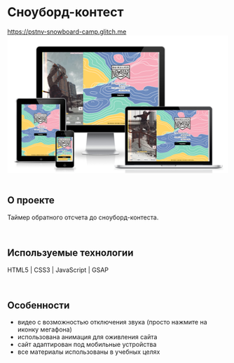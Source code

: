 <h1> Сноуборд-контест </h1>
<a href="https://pstnv-snowboard-camp.glitch.me/"> https://pstnv-snowboard-camp.glitch.me </a>

<div align="center">
  <img src="src/preview.png">
</div>
<br>

<h2> О проекте </h2>
<p> Таймер обратного отсчета до сноуборд-контеста. </p>
<br>

<h2> Используемые технологии </h2>
<p> HTML5 | CSS3 | JavaScript | GSAP</p>
<br>

<h2>Особенности</h2>
<ul>
  <li> видео с возможностью отключения звука (просто нажмите на иконку мегафона) </li>
  <li> использована анимация для оживления сайта </li>
  <li> сайт адаптирован под мобильные устройства </li>
  <li> все материалы использованы в учебных целях </li>
</ul>
